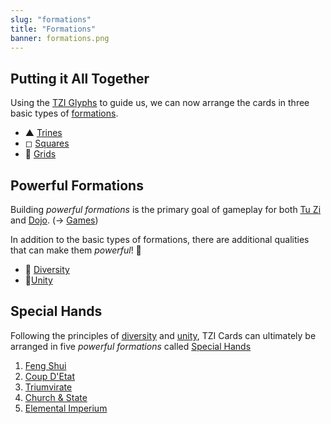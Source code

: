 ```yaml
---
slug: "formations"
title: "Formations"
banner: formations.png
---
```


## Putting it All Together

Using the [TZI Glyphs](glyphs) to guide us, we can now arrange the cards in three basic types of [formations](formations).

- ▲ [Trines](trines)
- ◻ [Squares](squares)
- 🏁 [Grids](grids)

## Powerful Formations

Building *powerful formations* is the primary goal of gameplay for both [Tu Zi](tu-tzi) and [Dojo](dojo). (-> [Games](games))

In addition to the basic types of formations, there are additional qualities that can make them *powerful*! 💪

- 🌈 [Diversity](diversity)
- 🏴󠁳󠁳󠁵󠁹󠁿[Unity](unity)

## Special Hands

Following the principles of [diversity](diversity) and [unity](unity), TZI Cards can ultimately be arranged in five *powerful formations* called [Special Hands](special-hands)

1. [Feng Shui](feng-shui "Feng Shui")
1. [Coup D'Etat](coup-detat "Coup D'Etat")
1. [Triumvirate](triumvirate "Triumverate")
1. [Church & State](church-state "Church & State")
1. [Elemental Imperium](elemental-imperium "Elemental Imperium")